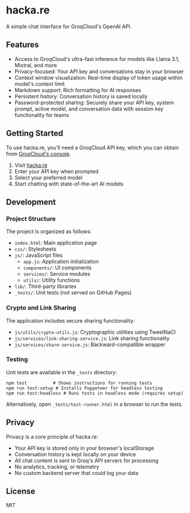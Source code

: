 # hacka.re

A simple chat interface for GroqCloud's OpenAI API.

## Features

- Access to GroqCloud's ultra-fast inference for models like Llama 3.1, Mixtral, and more
- Privacy-focused: Your API key and conversations stay in your browser
- Context window visualization: Real-time display of token usage within model's context limit
- Markdown support: Rich formatting for AI responses
- Persistent history: Conversation history is saved locally
- Password-protected sharing: Securely share your API key, system prompt, active model, and conversation data with session key functionality for teams

## Getting Started

To use hacka.re, you'll need a GroqCloud API key, which you can obtain from [GroqCloud's console](https://console.groq.com/).

1. Visit [hacka.re](https://hacka.re/)
2. Enter your API key when prompted
3. Select your preferred model
4. Start chatting with state-of-the-art AI models

## Development

### Project Structure

The project is organized as follows:

- `index.html`: Main application page
- `css/`: Stylesheets
- `js/`: JavaScript files
  - `app.js`: Application initialization
  - `components/`: UI components
  - `services/`: Service modules
  - `utils/`: Utility functions
- `lib/`: Third-party libraries
- `_tests/`: Unit tests (not served on GitHub Pages)

### Crypto and Link Sharing

The application includes secure sharing functionality:

- `js/utils/crypto-utils.js`: Cryptographic utilities using TweetNaCl
- `js/services/link-sharing-service.js`: Link sharing functionality
- `js/services/share-service.js`: Backward-compatible wrapper

### Testing

Unit tests are available in the `_tests` directory:

```
npm test          # Shows instructions for running tests
npm run test:setup # Installs Puppeteer for headless testing
npm run test:headless # Runs tests in headless mode (requires setup)
```

Alternatively, open `_tests/test-runner.html` in a browser to run the tests.

## Privacy

Privacy is a core principle of hacka.re:

- Your API key is stored only in your browser's localStorage
- Conversation history is kept locally on your device
- All chat content is sent to Groq's API servers for processing
- No analytics, tracking, or telemetry
- No custom backend server that could log your data

## License

MIT
